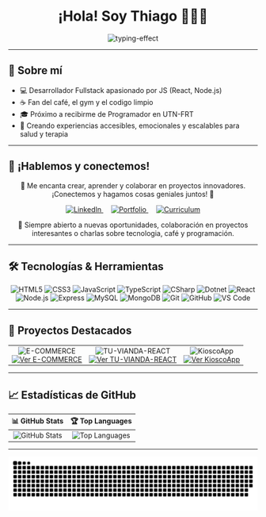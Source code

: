 <h1 align="center">¡Hola! Soy Thiago 👨🏻‍💻</h1>

<p align="center">
   <img
  src="https://readme-typing-svg.herokuapp.com?font=Fira+Code&weight=600&color=F7DF1E&size=25&center=true&vCenter=true&width=700&height=100&lines=SI+PUEDES+IMAGINARLO,+PUEDES+PROGRAMARLO;IF+YOU+CAN+IMAGINE+IT,+YOU+CAN+BUILD+IT"
  alt="typing-effect" />

</p>

---

## 🚀 Sobre mí

- 💻 Desarrollador Fullstack apasionado por JS (React, Node.js)  
- ☕ Fan del café, el gym y el codigo limpio 
- 🎓 Próximo a recibirme de Programador en UTN-FRT  
- 🎯 Creando experiencias accesibles, emocionales y escalables para salud y terapia  

---

## 🔗 ¡Hablemos y conectemos!

<p align="center">
  💬 Me encanta crear, aprender y colaborar en proyectos innovadores.  
  ¡Conectemos y hagamos cosas geniales juntos! 🚀
</p>

<p align="center">
  <!-- LinkedIn -->
  <a href="https://www.linkedin.com/in/tito-dev" target="_blank">
    <img src="https://img.icons8.com/color/80/000000/linkedin.png" alt="LinkedIn" title="Conectemos en LinkedIn" />
  </a>
  &nbsp;&nbsp;&nbsp;
  <!-- Portfolio -->
  <a href="https://titooo.dev.ar/" target="_blank">
    <img src="https://img.icons8.com/fluency/80/domain.png" alt="Portfolio" title="Mira mis proyectos" />
  </a>
  &nbsp;&nbsp;&nbsp;
  <!-- CV -->
  <a href="https://drive.google.com/file/d/17JXQ95GP65YdDmuZwLujwvU4AzeYHGE_/view?usp=sharing" target="_blank">
    <img src="https://img.icons8.com/color/80/000000/resume.png" alt="Curriculum" title="Descarga mi CV" />
  </a>
</p>

<p align="center">
  🌟 Siempre abierto a nuevas oportunidades, colaboración en proyectos interesantes o charlas sobre tecnologia, café y programación.  
</p>


---

## 🛠️ Tecnologías & Herramientas

<p align="center">
  <img src="https://skillicons.dev/icons?i=html&theme=light&size=50" height="50" alt="HTML5" />
  <img src="https://skillicons.dev/icons?i=css&theme=light&size=50" height="50" alt="CSS3" />
  <img src="https://skillicons.dev/icons?i=js&theme=light&size=50" height="50" alt="JavaScript" />
  <img src="https://skillicons.dev/icons?i=ts&theme=light&size=50" height="50" alt="TypeScript" />
  <img src="https://skillicons.dev/icons?i=cs&theme=light&size=50" height="50" alt="CSharp" />
  <img src="https://skillicons.dev/icons?i=dotnet&theme=light&size=50" height="50" alt="Dotnet" />
  <img src="https://skillicons.dev/icons?i=react&theme=light&size=50" height="50" alt="React" />
  <img src="https://skillicons.dev/icons?i=nodejs&theme=light&size=50" height="50" alt="Node.js" />
  <img src="https://skillicons.dev/icons?i=express&theme=light&size=50" height="50" alt="Express" />
  <img src="https://skillicons.dev/icons?i=mysql&theme=light&size=50" height="50" alt="MySQL" />
  <img src="https://skillicons.dev/icons?i=mongodb&theme=light&size=50" height="50" alt="MongoDB" />
  <img src="https://skillicons.dev/icons?i=git&theme=light&size=50" height="50" alt="Git" />
  <img src="https://skillicons.dev/icons?i=github&theme=light&size=50" height="50" alt="GitHub" />
  <img src="https://skillicons.dev/icons?i=vscode&theme=light&size=50" height="50" alt="VS Code" />
</p>

---

## 📂 Proyectos Destacados

<div align="center">
  <table>
    <tr>
      <td align="center">
        <img src="https://github.com/user-attachments/assets/f11fd988-42e6-4466-9fb6-49e866be3ab7" alt="E-COMMERCE" height="150" />
        <br />
        <a href="https://github.com/T1T0Dev/E-COMMERCE" target="_blank">
          <img
            src="https://img.shields.io/badge/Ver%20Repositorio-181717?style=for-the-badge&logo=github&logoColor=white"
            alt="Ver E-COMMERCE" />
        </a>
      </td>
      <td align="center">
        <img src="https://github.com/user-attachments/assets/85351b4f-c7b9-4edb-8b31-b20dfe1d79a6" alt="TU-VIANDA-REACT" height="150" />
        <br />
        <a href="https://github.com/T1T0Dev/TU-VIANDA-REACT" target="_blank">
          <img
            src="https://img.shields.io/badge/Ver%20Repositorio-181717?style=for-the-badge&logo=github&logoColor=white"
            alt="Ver TU-VIANDA-REACT" />
        </a>
      </td>
      <td align="center">
        <img src="https://github.com/user-attachments/assets/8c0f9f45-7892-4858-81ce-1d64aa49f329" alt="KioscoApp" height="150" />
        <br />
        <a href="https://github.com/T1T0Dev/KioscoApp" target="_blank">
          <img
            src="https://img.shields.io/badge/Ver%20Repositorio-181717?style=for-the-badge&logo=github&logoColor=white"
            alt="Ver KioscoApp" />
        </a>
      </td>
    </tr>
  </table>
</div>



---

## 📈 Estadísticas de GitHub

| 📊 GitHub Stats | 🏆 Top Languages |
|:---------------:|:----------------:|
| ![GitHub Stats](https://github-readme-stats.vercel.app/api?username=T1T0Dev&show_icons=true&theme=radical) | ![Top Languages](https://github-readme-stats.vercel.app/api/top-langs/?username=T1T0Dev&layout=compact&theme=radical) |


---

<p align="center">
  <img src="https://raw.githubusercontent.com/Ismaeldevs/Ismaeldevs/output/github-snake-dark.svg" alt="snake" />
</p>

